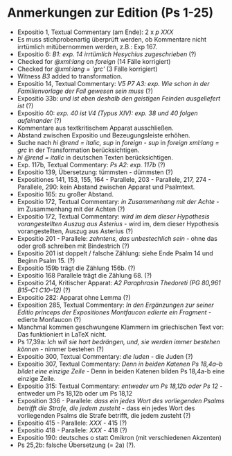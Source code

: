# Anmerkungen zur Edition (Ps 1-25)

- Expositio 1, Textual Commentary (am Ende): 2 x *p XXX*
- Es muss stichprobenartig überprüft werden, ob Kommentare nicht irrtümlich mitübernommen werden, z.B.: Exp 167.
- Expositio 6: *B1: exp. 14 irrtümlich Hesychius zugeschrieben* (?)
- Checked for *@xml:lang* on *foreign* (14 Fälle korrigiert)
- Checked for *@xml:lang = 'grc'* (3 Fälle korrigiert)
- Witness *B3* added to transformation.
- Expositio 14, Textual Commentary: *V5 P7 A3: exp. Wie schon in der Familienvorlage der Fall gewesen sein muss* (?)
- Expositio 33b: *und ist eben deshalb den geistigen Feinden ausgeliefert ist* (?)
- Expositio 40: *exp. 40 ist V4 (Typus XIV): exp. 38 und 40 folgen aufeinander* (?)
- Kommentare aus textkritischem Apparat ausschließen.
- Abstand zwischen Expositio und Bezeugungsleiste erhöhen.
- Suche nach *hi @rend = italic, sup* in *foreign* - *sup* in *foreign xml:lang = grc* in der Transformation berücksichtigen.
- *hi @rend = italic* in deutschen Texten berücksichtigen.
- Exp. 117b, Textual Commentary: *Ps A2: exp. 117b* (?)
- Expositio 139, Übersetzung: tümmsten - dümmsten (?)
- Expositiones 141, 153, 155, 164 - Parallele, 203 - Parallele, 217, 274 - Parallele, 290: kein Abstand zwischen Apparat und Psalmtext.
- Expositio 165: zu großer Abstand.
- Expositio 172, Textual Commentary: *in Zusammenhang mit der Achte* - im Zusammenhang mit der Achten (?)
- Expositio 172, Textual Commentary: *wird im dem dieser Hypothesis vorangestellten Auszug aus Asterius* - wird im, dem dieser Hypothesis vorangestellten, Auszug aus Asterius (?)
- Expositio 201 - Parallele: *zehntens, das unbestechlich sein* - ohne das oder groß schreiben mit Bindestrich (?)
- Expositio 201 ist doppelt / falsche Zählung: siehe Ende Psalm 14 und Beginn Psalm 15. (?)
- Expositio 159b trägt die Zählung 156b. (?)
- Expositio 168 Parallele trägt die Zählung 68. (?)
- Expositio 214, Kritischer Apparat: *A2 Paraphrasin Thedoreti (PG 80,961 B15–C1 C10–12)* (?)
- Expositio 282: Apparat ohne Lemma (?)
- Exposition 285, Textual Commentary: *In den Ergänzungen zur seiner Editio princeps der Expositiones Montfaucon edierte ein Fragment* - edierte Monfaucon (?)
- Manchmal kommen geschwungene Klammern im griechischen Text vor: Das funktioniert in LaTeX nicht.
- Ps 17,39a: *Ich will sie hart bedrängen, und, sie werden immer bestehen können* - nimmer bestehen (?)
- Expositio 300, Textual Commentary: *die Iuden* - die Juden (?)
- Expositio 307, Textual Commentary: *Denn in beiden Katenen Ps 18,4a–b bildet eine einzige Zeile* - Denn in beiden Katenen bilden Ps 18,4a-b eine einzige Zeile.
- Expositio 315: Textual Commentary: *entweder um Ps 18,12b oder Ps 12* - entweder um Ps 18,12b oder um Ps 18,12
- Exposition 336 - Parallele: *dass ein jedes Wort des vorliegenden Psalms betrifft die Strafe, die jedem zusteht* - dass ein jedes Wort des vorliegenden Psalms die Strafe betrifft, die jedem zusteht (?)
- Expositio 415 - Parallele: *XXX* - 415 (?)
- Expositio 418 - Parallele: *XXX* - 418 (?)
- Expositio 190: deutsches o statt Omikron (mit verschiedenen Akzenten)
- Ps 25,2b: falsche Übersetzung (= 2a) (?).